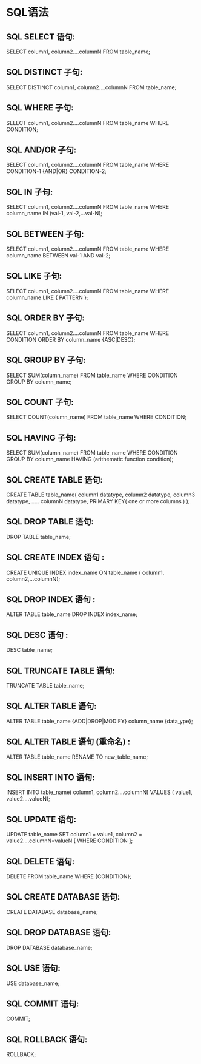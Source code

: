 # SQL语法

## SQL SELECT 语句:
SELECT column1, column2....columnN
FROM   table_name;

## SQL DISTINCT 子句:
SELECT DISTINCT column1, column2....columnN
FROM   table_name;

## SQL WHERE 子句:
SELECT column1, column2....columnN
FROM   table_name
WHERE  CONDITION;

## SQL AND/OR 子句:
SELECT column1, column2....columnN
FROM   table_name
WHERE  CONDITION-1 {AND|OR} CONDITION-2;

## SQL IN 子句:
SELECT column1, column2....columnN
FROM   table_name
WHERE  column_name IN (val-1, val-2,...val-N);

## SQL BETWEEN 子句:
SELECT column1, column2....columnN
FROM   table_name
WHERE  column_name BETWEEN val-1 AND val-2;

## SQL LIKE 子句:
SELECT column1, column2....columnN
FROM   table_name
WHERE  column_name LIKE { PATTERN };

## SQL ORDER BY 子句:
SELECT column1, column2....columnN
FROM   table_name
WHERE  CONDITION
ORDER BY column_name {ASC|DESC};

## SQL GROUP BY 子句:
SELECT SUM(column_name)
FROM   table_name
WHERE  CONDITION
GROUP BY column_name;

## SQL COUNT 子句:
SELECT COUNT(column_name)
FROM   table_name
WHERE  CONDITION;

## SQL HAVING 子句:
SELECT SUM(column_name)
FROM   table_name
WHERE  CONDITION
GROUP BY column_name
HAVING (arithematic function condition);

## SQL CREATE TABLE 语句:
CREATE TABLE table_name(
column1 datatype,
column2 datatype,
column3 datatype,
.....
columnN datatype,
PRIMARY KEY( one or more columns )
);

## SQL DROP TABLE 语句:
DROP TABLE table_name;

## SQL CREATE INDEX 语句 :
CREATE UNIQUE INDEX index_name
ON table_name ( column1, column2,...columnN);

## SQL DROP INDEX 语句 :
ALTER TABLE table_name
DROP INDEX index_name;

## SQL DESC 语句 :
DESC table_name;

## SQL TRUNCATE TABLE 语句:
TRUNCATE TABLE table_name;

## SQL ALTER TABLE 语句:
ALTER TABLE table_name {ADD|DROP|MODIFY} column_name {data_ype};

## SQL ALTER TABLE 语句 (重命名) :
ALTER TABLE table_name RENAME TO new_table_name;

## SQL INSERT INTO 语句:
INSERT INTO table_name( column1, column2....columnN)
VALUES ( value1, value2....valueN);

## SQL UPDATE 语句:
UPDATE table_name
SET column1 = value1, column2 = value2....columnN=valueN
[ WHERE  CONDITION ];

## SQL DELETE 语句:
DELETE FROM table_name
WHERE  {CONDITION};

## SQL CREATE DATABASE 语句:
CREATE DATABASE database_name;

## SQL DROP DATABASE 语句:
DROP DATABASE database_name;

## SQL USE 语句:
USE database_name;

## SQL COMMIT 语句:
COMMIT;

## SQL ROLLBACK 语句:
ROLLBACK;